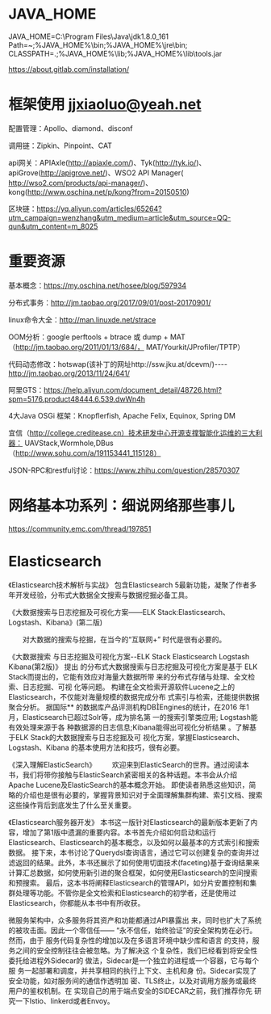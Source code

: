 # JAVA_HOME  
JAVA_HOME=C:\Program Files\Java\jdk1.8.0_161  
Path=~;%JAVA_HOME%\bin;%JAVA_HOME%\jre\bin;  
CLASSPATH=.;%JAVA_HOME%\lib;%JAVA_HOME%\lib\tools.jar

https://about.gitlab.com/installation/

# 框架使用  jjxiaoluo@yeah.net
配置管理：Apollo、diamond、disconf

调用链：Zipkin、Pinpoint、CAT

api网关：APIAxle(http://apiaxle.com/)、Tyk(http://tyk.io/)、apiGrove(http://apigrove.net/)、WSO2 API Manager( http://wso2.com/products/api-manager/)、kong(http://www.oschina.net/p/kong?from=20150510)

区块链：https://yq.aliyun.com/articles/65264?utm_campaign=wenzhang&utm_medium=article&utm_source=QQ-qun&utm_content=m_8025


# 重要资源

基本概念：https://my.oschina.net/hosee/blog/597934

分布式事务：http://jm.taobao.org/2017/09/01/post-20170901/

linux命令大全：http://man.linuxde.net/strace

OOM分析：google perftools + btrace 或 dump + MAT（http://jm.taobao.org/2011/01/13/684/， MAT/Yourkit/JProfiler/TPTP）

代码动态修改：hotswap(该补丁的网址http://ssw.jku.at/dcevm/)----http://jm.taobao.org/2013/11/24/641/

阿里GTS：https://help.aliyun.com/document_detail/48726.html?spm=5176.product48444.6.539.dwWn4h

4大Java OSGi 框架：Knopflerfish, Apache Felix, Equinox, Spring DM

宜信（http://college.creditease.cn）技术研发中心开源支撑智能化运维的三大利器：   UAVStack,Wormhole,DBus（http://www.sohu.com/a/191153441_115128）

JSON-RPC和restful讨论：https://www.zhihu.com/question/28570307


# 网络基本功系列：细说网络那些事儿
https://community.emc.com/thread/197851

# Elasticsearch
《Elasticsearch技术解析与实战》
	包含Elasticsearch 5最新功能，凝聚了作者多年开发经验，分布式大数据全文搜索与数据挖掘必备工具。


《大数据搜索与日志挖掘及可视化方案——ELK Stack:Elasticsearch、Logstash、Kibana》(第二版)

　　对大数据的搜索与挖掘，在当今的“互联网+” 时代是很有必要的。


《大数据搜索 与日志挖掘及可视化方案--ELK Stack Elasticsearch Logstash Kibana(第2版)》
	提出 的分布式大数据搜索与日志挖掘及可视化方案是基于 ELK Stack而提出的，它能有效应对海量大数据所带 来的分布式存储与处理、全文检索、日志挖掘、可视 化等问题。
	构建在全文检索开源软件Lucene之上的 Elasticsearch，不仅能对海量规模的数据完成分布 式索引与检索，还能提供数据聚合分析。
	据国际** 的数据库产品评测机构DBEngines的统计，在2016 年1月，Elasticsearch已超过Solr等，成为排名第 一的搜索引擎类应用;
	Logstash能有效处理来源于各 种数据源的日志信息;Kibana能得出可视化分析结果 。了解基于ELK Stack的大数据搜索与日志挖掘及可 视化方案，掌握Elasticsearch、Logstash、Kibana 的基本使用方法和技巧，很有必要。

《深入理解ElasticSearch》
　　欢迎来到ElasticSearch的世界。通过阅读本书，我们将带你接触与ElasticSearch紧密相关的各种话题。本书会从介绍Apache Lucene及ElasticSearch的基本概念开始。
	即使读者熟悉这些知识，简略的介绍也是很有必要的，掌握背景知识对于全面理解集群构建、索引文档、搜索这些操作背后到底发生了什么至关重要。


《Elasticsearch服务器开发》
	本书这一版针对Elasticsearch的最新版本更新了内容，增加了第1版中遗漏的重要内容。本书首先介绍如何启动和运行Elasticsearch、Elasticsearch的基本概念，以及如何以最基本的方式索引和搜索数据。
	接下来，本书讨论了Querydsl查询语言，通过它可以创建复杂的查询并过滤返回的结果。此外，本书还展示了如何使用切面技术(faceting)基于查询结果来计算汇总数据，如何使用新引进的聚合框架，如何使用Elasticsearch的空间搜索和预搜索。
	最后，这本书将阐释Elasticsearch的管理API，如分片安置控制和集群处理等功能。不管你是全文检索和Elasticsearch的初学者，还是使用过Elasticsearch，你都能从本书中有所收获。

微服务架构中，众多服务将其资产和功能都通过API暴露出
来，同时也扩大了系统的被攻击面。因此一个零信任——
“永不信任，始终验证”的安全架构势在必行。然而，由于
服务代码复杂性的增加以及在多语言环境中缺少库和语言
的支持，服务之间的安全控制往往会被忽略。为了解决这
个复杂性，我们已经看到将安全性委托给进程外Sidecar的
做法，Sidecar是一个独立的进程或一个容器，它与每个服
务一起部署和调度，并共享相同的执行上下文、主机和身
份。Sidecar实现了安全功能，如对服务间的通信作透明加
密、TLS终止，以及对调用方服务或最终用户的鉴权机制。在
实现自己的用于端点安全的SIDECAR之前，我们推荐你先
研究一下Istio、linkerd或者Envoy。
